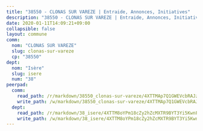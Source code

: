 ```yaml
---
title: "38550 - CLONAS SUR VAREZE | Entraide, Annonces, Initiatives"
description: "38550 - CLONAS SUR VAREZE | Entraide, Annonces, Initiatives"
date: 2020-01-11T14:09:21+09:00
collapsible: false
layout: commune
comm:
  nom: "CLONAS SUR VAREZE"
  slug: clonas-sur-vareze
  cp: "38550"
dept:
  nom: "Isère"
  slug: isere
  num: "38"
peerpad:
  comm:
    read_path: /r/markdown/38550_clonas-sur-vareze/4XTTMAp7Q1GWEVcbRAJzqV1TqC9zw6oV3BdWUVEiBZjeJKkkT
    write_path: /w/markdown/38550_clonas-sur-vareze/4XTTMAp7Q1GWEVcbRAJzqV1TqC9zw6oV3BdWUVEiBZjeJKkkT-K3TgTgFQxakrANSPzdjhEMf7okk5omcwnhztczSKe4v7q722XSEEfFTnnQmsyWKd8ybSD5ktxHNMfbrozAiQK7bZjEhhEsR37aVeWEeQczNRUgUZULLkHMaWNhP2cknzDFrPWceF
  dept:
    read_path: /r/markdown/38_isere/4XTTM8oYPm18cZy2hZcMXTR9BYT3Yi5KwnFvpXu1TXaRq7Q3V
    write_path: /w/markdown/38_isere/4XTTM8oYPm18cZy2hZcMXTR9BYT3Yi5KwnFvpXu1TXaRq7Q3V-K3TgUoSzs2JpJwfbzBvgU8N95mHo7JXz7NbEctNRM3EDb2iYHA4maKm3pRQwmboULLPnLFTEhRgTawPTWpmxTxKbTwDgAEzA9tUHjpudQTWdKWfdVSegAo77eCwhXTaVG7AyUZEs
---
```


